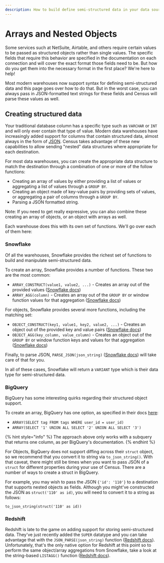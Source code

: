 ```yaml
---
description: How to build define semi-structured data in your data source.
---
```


# Arrays and Nested Objects

Some services such at NetSuite, Airtable, and others require certain values to be passed as structured objects rather than single values. The specific fields that require this behavior are specified in the documentation on each connection and will cover the exact format those fields need to be. But how do you get them into the necessary format in the first place? We're here to help!

Most modern warehouses now support syntax for defining semi-structured data and this page goes over how to do that. But in the worst case, you can always pass in JSON-formatted text strings for these fields and Census will parse these values as well.

## Creating structured data

Your traditional database column has a specific type such as `VARCHAR` or `INT` and will only ever contain that type of value. Modern data warehouses have increasingly added support for columns that contain structured data, almost always in the form of [JSON](https://www.json.org/json-en.html). Census takes advantage of these new capabilities to allow sending "nested" data structures where appropriate for each destination.&#x20;

For most data warehouses, you can create the appropriate data structure to match the destination through a combination of one or more of the follow functions:

* Creating an array of values by either providing a list of values or aggregating a list of values through a `GROUP BY`.
* Creating an object made of key-value pairs by providing sets of values, or aggregating a pair of columns through a `GROUP BY`.&#x20;
* Parsing a JSON formatted string.

Note: If you need to get really expressive, you can also combine these creating an array of objects, or an object with arrays as well.&#x20;

Each warehouse does this with its own set of functions. We'll go over each of them here:

### Snowflake

Of all the warehouses, Snowflake provides the richest set of functions to build and manipulate semi-structured data.&#x20;

To create an array, Snowflake provides a number of functions. These two are the most common:

* `ARRAY_CONSTRUCT(value1, value2, ...)` - Creates an array out of the provided values ([Snowflake docs](https://docs.snowflake.com/en/sql-reference/functions/array\_construct.html))
* `ARRAY_AGG(column)` - Creates an array out of the `GROUP BY` or window function values for that aggregation ([Snowflake docs](https://docs.snowflake.com/en/sql-reference/functions/array\_agg.html))

For objects, Snowflake provides several more functions, including the matching set:

* `OBJECT_CONSTRUCT(key1, value1, key2, value2, ...)` - Creates an object out of the provided key and value pairs ([Snowflake docs](https://docs.snowflake.com/en/sql-reference/functions/object\_construct.html))
* `OBJECT_AGG(key_column, value_column)` - Creates an object out of the `GROUP BY` or window function keys and values for that aggregation ([Snowflake docs](https://docs.snowflake.com/en/sql-reference/functions/object\_agg.html))

Finally, to parse JSON, `PARSE_JSON(json_string)` ([Snowflake docs](https://docs.snowflake.com/en/sql-reference/functions/parse\_json.html)) will take care of that for you.&#x20;

In all of these cases, Snowflake will return a `VARIANT` type which is their data type for semi-structured data.

### BigQuery

BigQuery has some interesting quirks regarding their structured object support.

To create an array, BigQuery has one option, as specified in their docs [here](https://cloud.google.com/bigquery/docs/reference/standard-sql/array\_functions#array):

* `ARRAY(SELECT tag FROM tags WHERE user_id = user_id)`
* `ARRAY(SELECT '1' UNION ALL SELECT '2' UNION ALL SELECT '3')`

{% hint style="info" %}
The approach above only works with a subquery that returns one column, as per BigQuery's documentation.
{% endhint %}

For Objects, BigQuery does not support diffing across their `struct` object, so we recommend that you convert it to string via `to_json_string()`. With that caveat, there might still be times when you want to pass JSON of a `struct` for different properties during your use of Census. There are a number of ways to create a struct in BigQuery.

For example, you may wish to pass the JSON `{'id': '110'}` to a destination that supports nested objects as fields. Although you might've constructed the JSON as `struct('110' as id)`, you will need to convert it to a string as follows:

`to_json_string(struct('110' as id))`

### Redshift

Redshift is late to the game on adding support for storing semi-structured data. They've just recently added the `SUPER` datatype and you can take advantage that with the `JSON_PARSE(json_string)` function ([Redshift docs](https://docs.aws.amazon.com/redshift/latest/dg/JSON\_PARSE.html)). Unfortunately, that's the only native option for Redshift at this point so to perform the same object/array aggregations from Snowflake, take a look at the string-based `LISTAGG()` function ([Redshift docs](https://docs.aws.amazon.com/redshift/latest/dg/r\_LISTAGG.html)).

